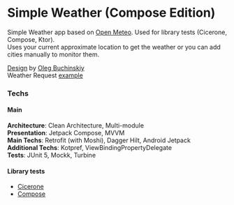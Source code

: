 # Simple Weather (Compose Edition)

Simple Weather app based on [Open Meteo](https://open-meteo.com/). Used for library tests (Cicerone, Compose, Ktor).  
Uses your current approximate location to get the weather or you can add cities manually to monitor them.

[Design](https://www.figma.com/file/k7czEQd3tDVYE8iBou7A4l/weather-app?node-id=0%3A1&t=Y1pbLyvAuVDB6FDq-0)
by [Oleg Buchinskiy](https://www.behance.net/olegbuchinskiy)  
Weather
Request [example](https://api.open-meteo.com/v1/forecast?latitude=53&longitude=13&hourly=temperature_2m,weathercode,relativehumidity_2m,windspeed_10m,pressure_msl,visibility&daily=weathercode,temperature_2m_min,temperature_2m_max,apparent_temperature_min,apparent_temperature_max,precipitation_sum,windspeed_10m_max,sunrise,sunset&timezone=UTC)

### Techs

#### Main

**Architecture**: Clean Architecture, Multi-module  
**Presentation**: Jetpack Compose, MVVM  
**Main Techs**: Retrofit (with Moshi), Dagger Hilt, Android Jetpack  
**Additional Techs**: Kotpref, ViewBindingPropertyDelegate  
**Tests**: JUnit 5, Mockk, Turbine

#### Library tests

- [Cicerone](https://github.com/DropDrage/Simple_Weather/tree/library-swap/SW-20-cicerone)
- [Compose](https://github.com/DropDrage/Simple_Weather/tree/library-swap/SW-21-jetpack-compose)

